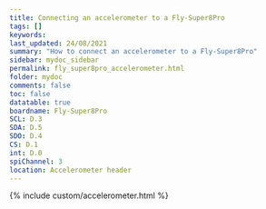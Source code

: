```yaml
---
title: Connecting an accelerometer to a Fly-Super8Pro
tags: []
keywords: 
last_updated: 24/08/2021
summary: "How to connect an accelerometer to a Fly-Super8Pro"
sidebar: mydoc_sidebar
permalink: fly_super8pro_accelerometer.html
folder: mydoc
comments: false
toc: false
datatable: true
boardname: Fly-Super8Pro
SCL: D.3
SDA: D.5
SDO: D.4
CS: D.1
int: D.0
spiChannel: 3
location: Accelerometer header
---
```


{% include custom/accelerometer.html %}
